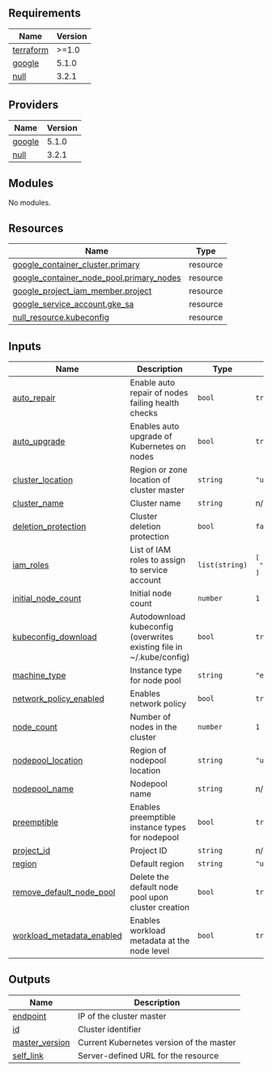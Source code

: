 <!-- BEGIN_TF_DOCS -->
## Requirements

| Name | Version |
|------|---------|
| <a name="requirement_terraform"></a> [terraform](#requirement\_terraform) | >=1.0 |
| <a name="requirement_google"></a> [google](#requirement\_google) | 5.1.0 |
| <a name="requirement_null"></a> [null](#requirement\_null) | 3.2.1 |

## Providers

| Name | Version |
|------|---------|
| <a name="provider_google"></a> [google](#provider\_google) | 5.1.0 |
| <a name="provider_null"></a> [null](#provider\_null) | 3.2.1 |

## Modules

No modules.

## Resources

| Name | Type |
|------|------|
| [google_container_cluster.primary](https://registry.terraform.io/providers/hashicorp/google/5.1.0/docs/resources/container_cluster) | resource |
| [google_container_node_pool.primary_nodes](https://registry.terraform.io/providers/hashicorp/google/5.1.0/docs/resources/container_node_pool) | resource |
| [google_project_iam_member.project](https://registry.terraform.io/providers/hashicorp/google/5.1.0/docs/resources/project_iam_member) | resource |
| [google_service_account.gke_sa](https://registry.terraform.io/providers/hashicorp/google/5.1.0/docs/resources/service_account) | resource |
| [null_resource.kubeconfig](https://registry.terraform.io/providers/hashicorp/null/3.2.1/docs/resources/resource) | resource |

## Inputs

| Name | Description | Type | Default | Required |
|------|-------------|------|---------|:--------:|
| <a name="input_auto_repair"></a> [auto\_repair](#input\_auto\_repair) | Enable auto repair of nodes failing health checks | `bool` | `true` | no |
| <a name="input_auto_upgrade"></a> [auto\_upgrade](#input\_auto\_upgrade) | Enables auto upgrade of Kubernetes on nodes | `bool` | `true` | no |
| <a name="input_cluster_location"></a> [cluster\_location](#input\_cluster\_location) | Region or zone location of cluster master | `string` | `"us-east1-b"` | no |
| <a name="input_cluster_name"></a> [cluster\_name](#input\_cluster\_name) | Cluster name | `string` | n/a | yes |
| <a name="input_deletion_protection"></a> [deletion\_protection](#input\_deletion\_protection) | Cluster deletion protection | `bool` | `false` | no |
| <a name="input_iam_roles"></a> [iam\_roles](#input\_iam\_roles) | List of IAM roles to assign to service account | `list(string)` | <pre>[<br>  "roles/container.nodeServiceAccount"<br>]</pre> | no |
| <a name="input_initial_node_count"></a> [initial\_node\_count](#input\_initial\_node\_count) | Initial node count | `number` | `1` | no |
| <a name="input_kubeconfig_download"></a> [kubeconfig\_download](#input\_kubeconfig\_download) | Autodownload kubeconfig (overwrites existing file in ~/.kube/config) | `bool` | `true` | no |
| <a name="input_machine_type"></a> [machine\_type](#input\_machine\_type) | Instance type for node pool | `string` | `"e2-small"` | no |
| <a name="input_network_policy_enabled"></a> [network\_policy\_enabled](#input\_network\_policy\_enabled) | Enables network policy | `bool` | `true` | no |
| <a name="input_node_count"></a> [node\_count](#input\_node\_count) | Number of nodes in the cluster | `number` | `1` | no |
| <a name="input_nodepool_location"></a> [nodepool\_location](#input\_nodepool\_location) | Region of nodepool location | `string` | `"us-east1-b"` | no |
| <a name="input_nodepool_name"></a> [nodepool\_name](#input\_nodepool\_name) | Nodepool name | `string` | n/a | yes |
| <a name="input_preemptible"></a> [preemptible](#input\_preemptible) | Enables preemptible instance types for nodepool | `bool` | `true` | no |
| <a name="input_project_id"></a> [project\_id](#input\_project\_id) | Project ID | `string` | n/a | yes |
| <a name="input_region"></a> [region](#input\_region) | Default region | `string` | `"us-east1"` | no |
| <a name="input_remove_default_node_pool"></a> [remove\_default\_node\_pool](#input\_remove\_default\_node\_pool) | Delete the default node pool upon cluster creation | `bool` | `true` | no |
| <a name="input_workload_metadata_enabled"></a> [workload\_metadata\_enabled](#input\_workload\_metadata\_enabled) | Enables workload metadata at the node level | `bool` | `true` | no |

## Outputs

| Name | Description |
|------|-------------|
| <a name="output_endpoint"></a> [endpoint](#output\_endpoint) | IP of the cluster master |
| <a name="output_id"></a> [id](#output\_id) | Cluster identifier |
| <a name="output_master_version"></a> [master\_version](#output\_master\_version) | Current Kubernetes version of the master |
| <a name="output_self_link"></a> [self\_link](#output\_self\_link) | Server-defined URL for the resource |
<!-- END_TF_DOCS -->